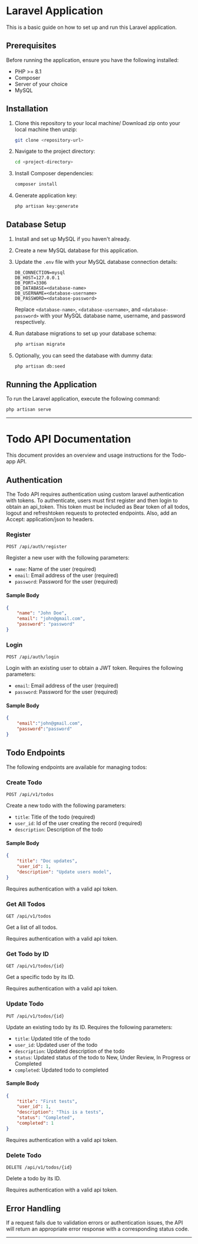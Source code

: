 # Laravel Application

This is a basic guide on how to set up and run this Laravel application.

## Prerequisites

Before running the application, ensure you have the following installed:

-   PHP >= 8.1
-   Composer
-   Server of your choice
-   MySQL

## Installation

1. Clone this repository to your local machine/ Download zip onto your local machine then unzip:

    ```bash
    git clone <repository-url>
    ```

2. Navigate to the project directory:

    ```bash
    cd <project-directory>
    ```

3. Install Composer dependencies:

    ```bash
    composer install
    ```

4. Generate application key:

    ```bash
    php artisan key:generate
    ```

## Database Setup

1. Install and set up MySQL if you haven't already.

2. Create a new MySQL database for this application.

3. Update the `.env` file with your MySQL database connection details:

    ```
    DB_CONNECTION=mysql
    DB_HOST=127.0.0.1
    DB_PORT=3306
    DB_DATABASE=<database-name>
    DB_USERNAME=<database-username>
    DB_PASSWORD=<database-password>
    ```

    Replace `<database-name>`, `<database-username>`, and `<database-password>` with your MySQL database name, username, and password respectively.

4. Run database migrations to set up your database schema:

    ```bash
    php artisan migrate
    ```

5. Optionally, you can seed the database with dummy data:

    ```bash
    php artisan db:seed
    ```

## Running the Application

To run the Laravel application, execute the following command:

```bash
php artisan serve
```
---
# Todo API Documentation

This document provides an overview and usage instructions for the Todo-app API.

## Authentication

The Todo API requires authentication using custom laravel authentication with tokens. To authenticate, users must first register and then login to obtain an api_token. This token must be included as Bear token of all  todos, logout and refreshtoken requests to protected endpoints. Also, add an Accept: application/json to headers.

### Register
```http
POST /api/auth/register
```
Register a new user with the following parameters:
- `name`: Name of the user (required)
- `email`: Email address of the user (required)
- `password`: Password for the user (required)

#### Sample Body
```json
{
    "name": "John Doe",
    "email": "john@gmail.com",
    "password": "password"
}
```

### Login
```http
POST /api/auth/login
```
Login with an existing user to obtain a JWT token. Requires the following parameters:
- `email`: Email address of the user (required)
- `password`: Password for the user (required)

#### Sample Body
```json
{
    "email":"john@gmail.com",
    "password":"password"
}
```

## Todo Endpoints

The following endpoints are available for managing todos:

### Create Todo
```http
POST /api/v1/todos
```
Create a new todo with the following parameters:
- `title`: Title of the todo (required)
- `user_id`: Id of the user creating the record (required)
- `description`: Description of the todo

#### Sample Body
```json
{
    "title": "Doc updates",
    "user_id": 1,
    "description": "Update users model",
}
```
Requires authentication with a valid api token.

### Get All Todos
```http
GET /api/v1/todos
```
Get a list of all todos.

Requires authentication with a valid api token.

### Get Todo by ID
```http
GET /api/v1/todos/{id}
```
Get a specific todo by its ID.

Requires authentication with a valid api token.

### Update Todo
```http
PUT /api/v1/todos/{id}
```
Update an existing todo by its ID. Requires the following parameters:
- `title`: Updated title of the todo
- `user_id`: Updated user of the todo
- `description`: Updated description of the todo
- `status`: Updated status of the todo to New, Under Review, In Progress or Completed
- `completed`: Updated todo to completed

#### Sample Body
```json
{
    "title": "First tests",
    "user_id": 1,
    "description": "This is a tests",
    "status": "Completed",
    "completed": 1
}
```

Requires authentication with a valid api token.

### Delete Todo
```http
DELETE /api/v1/todos/{id}
```
Delete a todo by its ID.

Requires authentication with a valid api token.

## Error Handling

If a request fails due to validation errors or authentication issues, the API will return an appropriate error response with a corresponding status code.

---


